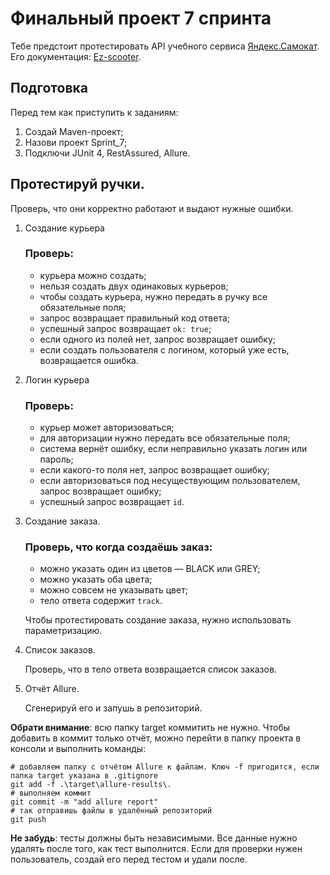 # Финальный проект 7 спринта

Тебе предстоит протестировать API учебного сервиса [Яндекс.Самокат](http://qa-scooter.praktikum-services.ru/). 
Его документация: [Ez-scooter](qa-scooter.praktikum-services.ru/docs/).

## Подготовка
Перед тем как приступить к заданиям:

1. Создай Maven-проект;
2. Назови проект Sprint_7;
3. Подключи JUnit 4, RestAssured, Allure.

## Протестируй ручки.
Проверь, что они корректно работают и выдают нужные ошибки.

1. Создание курьера

    ### Проверь:
   * курьера можно создать;
   * нельзя создать двух одинаковых курьеров;
   * чтобы создать курьера, нужно передать в ручку все обязательные поля;
   * запрос возвращает правильный код ответа;
   * успешный запрос возвращает `ok: true`;
   * если одного из полей нет, запрос возвращает ошибку;
   * если создать пользователя с логином, который уже есть, возвращается ошибка.

2. Логин курьера

    ### Проверь:
   * курьер может авторизоваться;
   * для авторизации нужно передать все обязательные поля;
   * система вернёт ошибку, если неправильно указать логин или пароль;
   * если какого-то поля нет, запрос возвращает ошибку;
   * если авторизоваться под несуществующим пользователем, запрос возвращает ошибку;
   * успешный запрос возвращает `id`.

3. Создание заказа.
    ### Проверь, что когда создаёшь заказ:
   * можно указать один из цветов — BLACK или GREY;
   * можно указать оба цвета;
   * можно совсем не указывать цвет;
   * тело ответа содержит `track`.

    Чтобы протестировать создание заказа, нужно использовать параметризацию.

4. Список заказов.

   Проверь, что в тело ответа возвращается список заказов.

5. Отчёт Allure.

   Сгенерируй его и запушь в репозиторий.

**Обрати внимание**: всю папку target коммитить не нужно. 
Чтобы добавить в коммит только отчёт, можно перейти в папку проекта в консоли и выполнить команды:

```
# добавляем папку с отчётом Allure к файлам. Ключ -f пригодится, если папка target указана в .gitignore
git add -f .\target\allure-results\.
# выполняем коммит
git commit -m "add allure report"
# так отправишь файлы в удалённый репозиторий
git push
```

**Не забудь**: тесты должны быть независимыми. 
Все данные нужно удалять после того, как тест выполнится. 
Если для проверки нужен пользователь, создай его перед тестом и удали после. 
